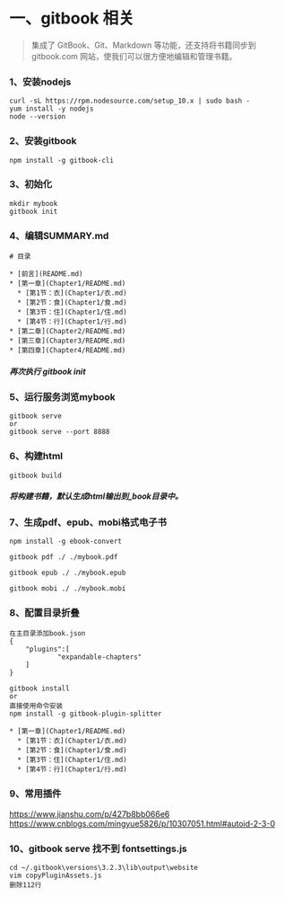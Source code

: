 # 一、gitbook 相关

> 集成了 GitBook、Git、Markdown 等功能，还支持将书籍同步到 gitbook.com 网站，使我们可以很方便地编辑和管理书籍。

### 1、安装nodejs

```
curl -sL https://rpm.nodesource.com/setup_10.x | sudo bash -
yum install -y nodejs
node --version
```

### 2、安装gitbook

```
npm install -g gitbook-cli
```

### 3、初始化

```
mkdir mybook
gitbook init
```

### 4、编辑SUMMARY.md

```
# 目录

* [前言](README.md)
* [第一章](Chapter1/README.md)
  * [第1节：衣](Chapter1/衣.md)
  * [第2节：食](Chapter1/食.md)
  * [第3节：住](Chapter1/住.md)
  * [第4节：行](Chapter1/行.md)
* [第二章](Chapter2/README.md)
* [第三章](Chapter3/README.md)
* [第四章](Chapter4/README.md)

```

##### 再次执行 gitbook init

### 5、运行服务浏览mybook

```
gitbook serve
or
gitbook serve --port 8888
```

### 6、构建html

```
gitbook build
```
##### 将构建书籍，默认生成html输出到_book目录中。

### 7、生成pdf、epub、mobi格式电子书
```
npm install -g ebook-convert

gitbook pdf ./ ./mybook.pdf

gitbook epub ./ ./mybook.epub

gitbook mobi ./ ./mybook.mobi
```
### 8、配置目录折叠
```
在主目录添加book.json
{
    "plugins":[
            "expandable-chapters"
    ]
}

gitbook install
or
直接使用命令安装
npm install -g gitbook-plugin-splitter
```

```
* [第一章](Chapter1/README.md)
  * [第1节：衣](Chapter1/衣.md)
  * [第2节：食](Chapter1/食.md)
  * [第3节：住](Chapter1/住.md)
  * [第4节：行](Chapter1/行.md)
```
### 9、常用插件

https://www.jianshu.com/p/427b8bb066e6
https://www.cnblogs.com/mingyue5826/p/10307051.html#autoid-2-3-0

### 10、gitbook serve 找不到 fontsettings.js

```
cd ~/.gitbook\versions\3.2.3\lib\output\website
vim copyPluginAssets.js
删除112行
```

